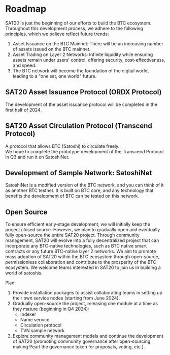 Roadmap
============

SAT20 is just the beginning of our efforts to build the BTC ecosystem. Throughout this development process, we adhere to the following principles, which we believe reflect future trends:
1. Asset Issuance on the BTC Mainnet: There will be an increasing number of assets issued on the BTC mainnet.
2. Asset Trading on Layer 2 Networks: Infinite liquidity while ensuring assets remain under users' control, offering security, cost-effectiveness, and speed.
3. The BTC network will become the foundation of the digital world, leading to a "one sat, one world" future.

SAT20 Asset Issuance Protocol (ORDX Protocol)
----
The development of the asset issuance protocol will be completed in the first half of 2024.

SAT20 Asset Circulation Protocol (Transcend Protocol)
----
A protocol that allows BTC (Satoshi) to circulate freely.  
We hope to complete the prototype development of the Transcend Protocol in Q3 and run it on SatoshiNet.  

Development of Sample Network: SatoshiNet
----
SatoshiNet is a modified version of the BTC network, and you can think of it as another BTC testnet. It is built on BTC core, and any technology that benefits the development of BTC can be tested on this network.

Open Source
----
To ensure efficient early-stage development, we will initially keep the project closed source. However, we plan to gradually open and eventually fully open-source the entire SAT20 project. Through community management, SAT20 will evolve into a fully decentralized project that can incorporate any BTC-native technologies, such as BTC native smart contracts or any future BTC-native layer 2 networks. We aim to promote mass adoption of SAT20 within the BTC ecosystem through open-source, permissionless collaboration and contribute to the prosperity of the BTC ecosystem. We welcome teams interested in SAT20 to join us in building a world of satoshis.

Plan:
1. Provide installation packages to assist collaborating teams in setting up their own service nodes (starting from June 2024).
2. Gradually open-source the project, releasing one module at a time as they mature (beginning in Q4 2024):
    * Indexer
    * Name service
    * Circulation protocol
    * TVN sample network
3. Explore community management models and continue the development of SAT20 (promoting community governance after open-sourcing, making Pearl the governance token for proposals, voting, etc.).